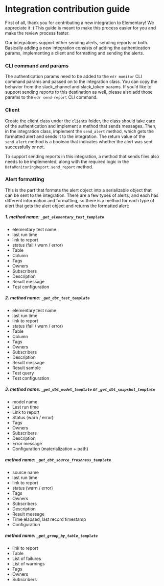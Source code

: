 # Integration contribution guide

First of all, thank you for contributing a new integration to Elementary! We appreciate it :)
This guide is meant to make this process easier for you and make the review process faster.

Our integrations support either sending alerts, sending reports or both.
Basically adding a new integration consists of adding the authentication params, implementing a client and formatting and sending the alerts.

### CLI command and params

The authentication params need to be added to the `edr monitor` CLI command params and passed on to the integration class.
You can copy the behavior from the slack_channel and slack_token params.
If you'd like to support sending reports to this destination as well,
please also add those params to the `edr send-report` CLI command.

### Client

Create the client class under the `clients` folder, the class should take care of the authentication and implement a method that sends messages.
Then, in the integration class, implement the `send_alert` method, which gets the formatted alert and sends it to the integration.
The return value of the `send_alert` method is a boolean that indicates whether the alert was sent successfully or not.

To support sending reports in this integration, a method that sends files also needs to be implemented,
along with the required logic in the `DataMonitoringReport.send_report` method.

### Alert formatting

This is the part that formats the alert object into a serializable object that can be sent to the integration.
There are a few types of alerts, and each has different information and formatting,
so there is a method for each type of alert that gets the alert object and returns the formatted alert:

##### 1. _method name:_ `_get_elementary_test_template`

- elementary test name
- last run time
- link to report
- status (fail / warn / error)
- Table
- Column
- Tags
- Owners
- Subscribers
- Description
- Result message
- Test configuration

##### 2. _method name:_ `_get_dbt_test_template`

- elementary test name
- last run time
- link to report
- status (fail / warn / error)
- Table
- Column
- Tags
- Owners
- Subscribers
- Description
- Result message
- Result sample
- Test query
- Test configuration

##### 3. _method name:_ `_get_dbt_model_template` or `_get_dbt_snapshot_template`

- model name
- Last run time
- Link to report
- Status (warn / error)
- Tags
- Owners
- Subscribers
- Description
- Error message
- Configuration (materialization + path)

##### _method name:_ `_get_dbt_source_freshness_template`

- source name
- last run time
- link to report
- status (warn / error)
- Tags
- Owners
- Subscribers
- Description
- Result message
- Time elapsed, last record timestamp
- Configuration

##### _method name:_ `_get_group_by_table_template`

- link to report
- Table
- List of failures
- List of warnings
- Tags
- Owners
- Subscribers
